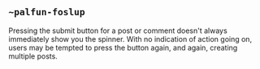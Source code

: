 ## `~palfun-foslup`
Pressing the submit button for a post or comment doesn't always immediately show you the spinner. With no indication of action going on, users may be tempted to press the button again, and again, creating multiple posts.